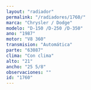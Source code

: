 ```yaml
---
layout: "radiador"
permalink: "/radiadores/1760/"
marca: "Chrysler / Dodge"
modelo: "D-150 /D-250 /D-350"
ano: "1987"
motor: "V8 360"
transmision: "Automática"
parte: "63087"
clima: "Con clima"
alto: "21"
ancho: "25 5/8"
observaciones: ""
id: "1760"
---
```


